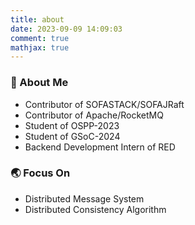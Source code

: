 ```yaml
---
title: about
date: 2023-09-09 14:09:03
comment: true
mathjax: true
---
```


###  🔭 About Me
- Contributor of SOFASTACK/SOFAJRaft
- Contributor of Apache/RocketMQ
- Student of OSPP-2023
- Student of GSoC-2024
- Backend Development Intern of RED

###  🌏 Focus On
- Distributed Message System
- Distributed Consistency Algorithm
